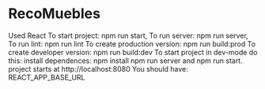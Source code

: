 # RecoMuebles

Used React
To start project: npm run start,
To run server: npm run server,
To run lint: npm run lint
To create production version: npm run build:prod
To create developer version: npm run build:dev
To start project in dev-mode do this:
install dependences:
npm install
npm run server and npm run start.
project starts at http://localhost:8080
You should have:
REACT_APP_BASE_URL
